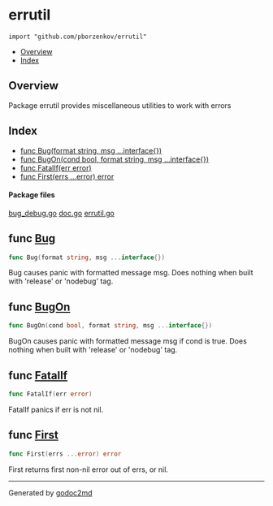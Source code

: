 

# errutil
`import "github.com/pborzenkov/errutil"`

* [Overview](#pkg-overview)
* [Index](#pkg-index)

## <a name="pkg-overview">Overview</a>
Package errutil provides miscellaneous utilities to work with errors




## <a name="pkg-index">Index</a>
* [func Bug(format string, msg ...interface{})](#Bug)
* [func BugOn(cond bool, format string, msg ...interface{})](#BugOn)
* [func FatalIf(err error)](#FatalIf)
* [func First(errs ...error) error](#First)


#### <a name="pkg-files">Package files</a>
[bug_debug.go](/src/github.com/pborzenkov/errutil/bug_debug.go) [doc.go](/src/github.com/pborzenkov/errutil/doc.go) [errutil.go](/src/github.com/pborzenkov/errutil/errutil.go) 





## <a name="Bug">func</a> [Bug](/src/target/bug_debug.go?s=174:217#L1)
``` go
func Bug(format string, msg ...interface{})
```
Bug causes panic with formatted message msg.  Does nothing when built with
'release' or 'nodebug' tag.



## <a name="BugOn">func</a> [BugOn](/src/target/bug_debug.go?s=394:450#L7)
``` go
func BugOn(cond bool, format string, msg ...interface{})
```
BugOn causes panic with formatted message msg if cond is true.  Does nothing
when built with 'release' or 'nodebug' tag.



## <a name="FatalIf">func</a> [FatalIf](/src/target/errutil.go?s=241:264#L8)
``` go
func FatalIf(err error)
```
FatalIf panics if err is not nil.



## <a name="First">func</a> [First](/src/target/errutil.go?s=94:125#L1)
``` go
func First(errs ...error) error
```
First returns first non-nil error out of errs, or nil.








- - -
Generated by [godoc2md](http://godoc.org/github.com/davecheney/godoc2md)
